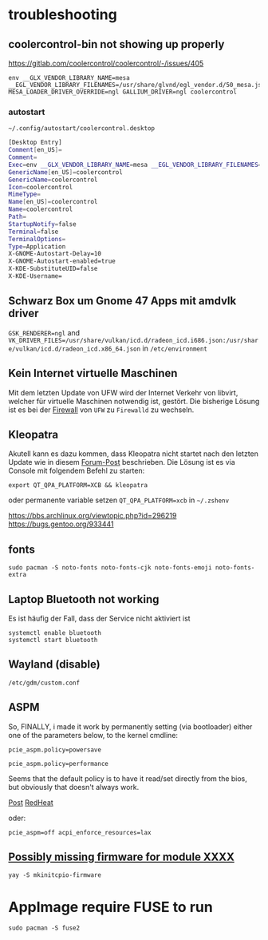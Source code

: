 # troubleshooting

## coolercontrol-bin not showing up properly
https://gitlab.com/coolercontrol/coolercontrol/-/issues/405
```
env __GLX_VENDOR_LIBRARY_NAME=mesa __EGL_VENDOR_LIBRARY_FILENAMES=/usr/share/glvnd/egl_vendor.d/50_mesa.json MESA_LOADER_DRIVER_OVERRIDE=ngl GALLIUM_DRIVER=ngl coolercontrol
```
### autostart
`~/.config/autostart/coolercontrol.desktop`
```bash
[Desktop Entry]
Comment[en_US]=
Comment=
Exec=env __GLX_VENDOR_LIBRARY_NAME=mesa __EGL_VENDOR_LIBRARY_FILENAMES=/usr/share/glvnd/egl_vendor.d/50_mesa.json MESA_LOADER_DRIVER_OVERRIDE=ngl GALLIUM_DRIVER=ngl /bin/coolercontrol
GenericName[en_US]=coolercontrol
GenericName=coolercontrol
Icon=coolercontrol
MimeType=
Name[en_US]=coolercontrol
Name=coolercontrol
Path=
StartupNotify=false
Terminal=false
TerminalOptions=
Type=Application
X-GNOME-Autostart-Delay=10
X-GNOME-Autostart-enabled=true
X-KDE-SubstituteUID=false
X-KDE-Username=
```

## Schwarz Box um Gnome 47 Apps mit amdvlk driver
`GSK_RENDERER=ngl` and `VK_DRIVER_FILES=/usr/share/vulkan/icd.d/radeon_icd.i686.json:/usr/share/vulkan/icd.d/radeon_icd.x86_64.json` in `/etc/environment`


## Kein Internet virtuelle Maschinen
Mit dem letzten Update von UFW wird der Internet Verkehr von libvirt, welcher für virtuelle Maschinen notwendig ist, gestört.
Die bisherige Lösung ist es bei der [Firewall](./Firewall.md) von `UFW` zu `Firewalld` zu wechseln.

## Kleopatra
Akutell kann es dazu kommen, dass Kleopatra nicht startet nach den letzten Update wie in diesem [Forum-Post](https://bbs.archlinux.org/viewtopic.php?id=296219) beschrieben.
Die Lösung ist es via Console mit folgendem Befehl zu starten:
````
export QT_QPA_PLATFORM=XCB && kleopatra
````
oder permanente variable setzen
`QT_QPA_PLATFORM=xcb` in `~/.zshenv`

https://bbs.archlinux.org/viewtopic.php?id=296219
https://bugs.gentoo.org/933441

## fonts
````
sudo pacman -S noto-fonts noto-fonts-cjk noto-fonts-emoji noto-fonts-extra
````

## Laptop Bluetooth not working

Es ist häufig der Fall, dass der Service nicht aktiviert ist

````
systemctl enable bluetooth
systemctl start bluetooth
````
## Wayland (disable)

````
/etc/gdm/custom.conf 
````

## ASPM

So, FINALLY, i made it work by permanently setting (via bootloader) either one of the parameters below, to the kernel cmdline:
````
pcie_aspm.policy=powersave
````
````
pcie_aspm.policy=performance
````
Seems that the default policy is to have it read/set directly from the bios, but obviously that doesn't always work.

[Post](https://bbs.archlinux.org/viewtopic.php?id=260589)
[RedHeat](https://access.redhat.com/documentation/en-us/red_hat_enterprise_linux/6/html/power_management_guide/aspm)

oder:
````
pcie_aspm=off acpi_enforce_resources=lax
````

## [Possibly missing firmware for module XXXX](https://wiki.archlinux.org/title/Mkinitcpio#Possibly_missing_firmware_for_module_XXXX)
````
yay -S mkinitcpio-firmware
````

# AppImage require FUSE to run
```
sudo pacman -S fuse2
```

